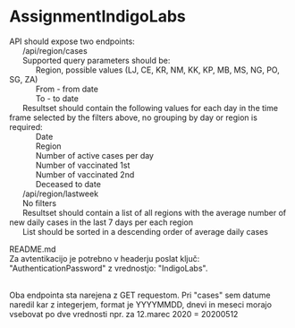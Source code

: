 # AssignmentIndigoLabs

API should expose two endpoints:<br/>
  &nbsp;&nbsp;&nbsp;&nbsp;&nbsp;&nbsp;/api/region/cases<br/>
  &nbsp;&nbsp;&nbsp;&nbsp;&nbsp;&nbsp;Supported query parameters should be:<br/>
    &nbsp;&nbsp;&nbsp;&nbsp;&nbsp;&nbsp;&nbsp;&nbsp;&nbsp;&nbsp;&nbsp;&nbsp;Region, possible values (LJ, CE, KR, NM, KK, KP, MB, MS, NG, PO, SG, ZA)<br/>
    &nbsp;&nbsp;&nbsp;&nbsp;&nbsp;&nbsp;&nbsp;&nbsp;&nbsp;&nbsp;&nbsp;&nbsp;From - from date<br/>
    &nbsp;&nbsp;&nbsp;&nbsp;&nbsp;&nbsp;&nbsp;&nbsp;&nbsp;&nbsp;&nbsp;&nbsp;To - to date<br/>
  &nbsp;&nbsp;&nbsp;&nbsp;&nbsp;&nbsp;Resultset should contain the following values for each day in the time frame selected by the filters above, no grouping by day or region is required:<br/>
    &nbsp;&nbsp;&nbsp;&nbsp;&nbsp;&nbsp;&nbsp;&nbsp;&nbsp;&nbsp;&nbsp;&nbsp;Date<br/>
    &nbsp;&nbsp;&nbsp;&nbsp;&nbsp;&nbsp;&nbsp;&nbsp;&nbsp;&nbsp;&nbsp;&nbsp;Region<br/>
    &nbsp;&nbsp;&nbsp;&nbsp;&nbsp;&nbsp;&nbsp;&nbsp;&nbsp;&nbsp;&nbsp;&nbsp;Number of active cases per day<br/>
    &nbsp;&nbsp;&nbsp;&nbsp;&nbsp;&nbsp;&nbsp;&nbsp;&nbsp;&nbsp;&nbsp;&nbsp;Number of vaccinated 1st<br/>
    &nbsp;&nbsp;&nbsp;&nbsp;&nbsp;&nbsp;&nbsp;&nbsp;&nbsp;&nbsp;&nbsp;&nbsp;Number of vaccinated 2nd<br/>
    &nbsp;&nbsp;&nbsp;&nbsp;&nbsp;&nbsp;&nbsp;&nbsp;&nbsp;&nbsp;&nbsp;&nbsp;Deceased to date<br/>
  &nbsp;&nbsp;&nbsp;&nbsp;&nbsp;&nbsp;/api/region/lastweek<br/>
    &nbsp;&nbsp;&nbsp;&nbsp;&nbsp;&nbsp;No filters<br/>
    &nbsp;&nbsp;&nbsp;&nbsp;&nbsp;&nbsp;Resultset should contain a list of all regions with the average number of new daily cases in the last 7 days per each region<br/>
    &nbsp;&nbsp;&nbsp;&nbsp;&nbsp;&nbsp;List should be sorted in a descending order of average daily cases<br/>


README.md<br/>
Za avtentikacijo je potrebno v headerju poslat ključ: "AuthenticationPassword" z vrednostjo: "IndigoLabs".<br/><br/>

Oba endpointa sta narejena z GET requestom. Pri "cases" sem datume naredil kar z integerjem, format je YYYYMMDD, dnevi in meseci morajo vsebovat po dve vrednosti npr. za 12.marec 2020 = 20200512
